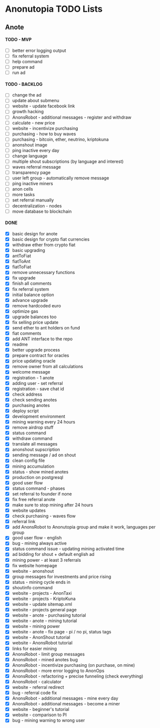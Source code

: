 # Anonutopia TODO Lists

## Anote

#### TODO - MVP

- [ ] better error logging output
- [ ] fix referral system
- [ ] help command
- [ ] prepare ad
- [ ] run ad

#### TODO - BACKLOG

- [ ] change the ad
- [ ] update about submenu
- [ ] website - update facebook link
- [ ] growth hacking
- [ ] AnonsRobot - additional messages - register and withdraw
- [ ] calculate - new price
- [ ] website - incentivize purchasing
- [ ] purchasing - how to buy waves
- [ ] purchasing - bitcoin, ether, neutrino, kriptokuna
- [ ] anonshout image
- [ ] ping inactive every day
- [ ] change language
- [ ] multiple shout subscriptions (by language and interest)
- [ ] waves referral message
- [ ] transparency page
- [ ] user left group - automatically remove message
- [ ] ping inactive miners
- [ ] anon cells
- [ ] more tasks
- [ ] set referral manually
- [ ] decentralization - nodes
- [ ] move database to blockchain

#### DONE

- [x] basic design for anote
- [x] basic design for crypto fiat currencies
- [x] withdraw ether from crypto fiat
- [x] basic upgrading
- [x] antToFiat
- [x] fiatToAnt
- [x] fiatToFiat
- [x] remove unnecessary functions
- [x] fix upgrade
- [x] finish all comments
- [x] fix referral system
- [x] initial balance option
- [x] advance upgrade
- [x] remove hardcoded euro
- [x] optimize gas
- [x] upgrade balances too
- [x] fix selling price update
- [x] send ether to ant holders on fund
- [x] fiat comments
- [x] add ANT interface to the repo
- [x] readme
- [x] better upgrade process
- [x] prepare contract for oracles
- [x] price updating oracle
- [x] remove owner from all calculations
- [x] welcome message
- [x] registration - 1 anote
- [x] adding user - set referral
- [x] registration - save chat id
- [x] check address
- [x] check sending anotes
- [x] purchasing anotes
- [x] deploy script
- [x] development environment
- [x] mining warning every 24 hours
- [x] remove airdrop stuff
- [x] status command
- [x] withdraw command
- [x] translate all messages
- [x] anonshout supscription
- [x] sending message / ad on shout
- [x] clean config file
- [x] mining accumulation
- [x] status - show mined anotes
- [x] production on postgresql
- [x] good user flow
- [x] status command - phases
- [x] set referral to founder if none
- [x] fix free referral anote
- [x] make sure to stop mining after 24 hours
- [x] website updates
- [x] check purchasing - waves flow
- [x] referral link
- [x] add AnonsRobot to Anonutopia group and make it work, languages per group
- [x] good user flow - english
- [x] bug - mining always active
- [x] status command issue - updating mining activated time
- [x] ad bidding for shout + default english ad
- [x] mining power - at least 3 referrals
- [x] fix website homepage
- [x] website - anonshout
- [x] group messages for investments and price rising
- [x] status - mining cycle ends in
- [x] shoutinfo command
- [x] website - projects - AnonTaxi
- [x] website - projects - KriptoKuna
- [x] website - update sitemap.xml
- [x] website - projects general page
- [x] website - anote - purchasing tutorial
- [x] website - anote - mining tutorial
- [x] website - mining power
- [x] website - anote - fix page - pi / no pi, status tags
- [x] website - AnonShout tutorial
- [x] website - AnonsRobot tutorial
- [x] links for easier mining
- [x] AnonsRobot - limit group messages
- [x] AnonsRobot - mined anotes bug
- [x] AnonsRobot - incentivize purchasing (on purchase, on mine)
- [x] AnonsRobot - more error logging to AnonOps
- [x] AnonsRobot - refactoring + precise funneling (check everything)
- [x] AnonsRobot - calculator
- [x] website - referral redirect
- [x] bug - referral code fix
- [x] AnonsRobot - additional messages - mine every day
- [x] AnonsRobot - additional messages - become a miner
- [x] website - beginner's tutorial
- [x] website - comparison to PI
- [x] bug - mining warning to wrong user
